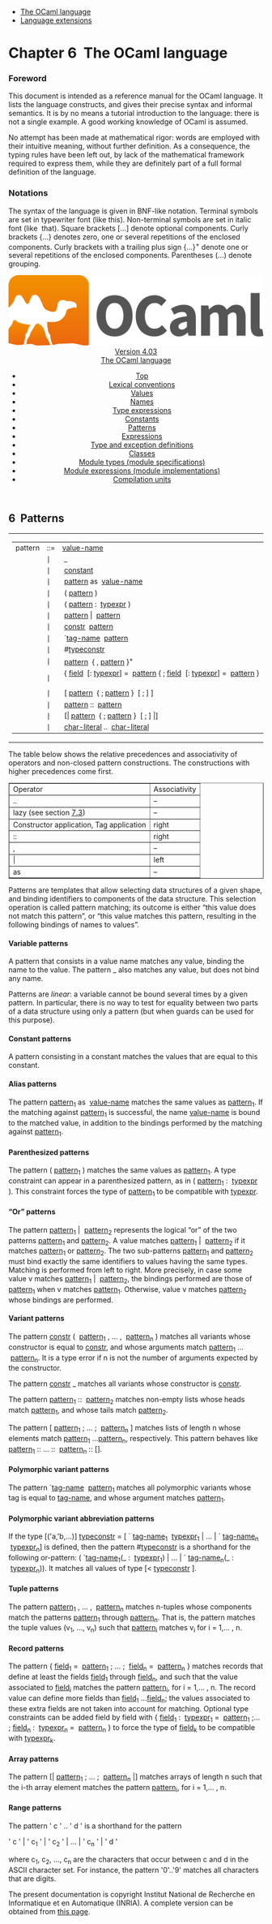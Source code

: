 <!-- ((! set title Manual !)) ((! set documentation !)) ((! set manual !)) ((! set nobreadcrumb !)) -->
<div class="manual content"><ul class="part_menu"><li class="active"><a href="language.html">The OCaml language</a></li><li><a href="extn.html">Language extensions</a></li></ul>




<h1 class="chapter" id="sec59"><span>Chapter 6</span>&nbsp;&nbsp;The OCaml language</h1>
<p> <a id="c:refman"></a>

</p><h3 class="subsection" id="sec60">Foreword</h3>
<p>This document is intended as a reference manual for the OCaml
language. It lists the language constructs, and gives their precise
syntax and informal semantics. It is by no means a tutorial
introduction to the language: there is not a single example. A good
working knowledge of OCaml is assumed.</p><p>No attempt has been made at mathematical rigor: words are employed
with their intuitive meaning, without further definition. As a
consequence, the typing rules have been left out, by lack of the
mathematical framework required to express them, while they are
definitely part of a full formal definition of the language.</p><h3 class="subsection" id="sec61">Notations</h3>
<p>The syntax of the language is given in BNF-like notation. Terminal
symbols are set in typewriter font (<span class="c004"><span class="c006">like</span> <span class="c006">this</span></span>).
Non-terminal symbols are set in italic font (<span class="c013">like</span> &nbsp;<span class="c013">that</span>).
Square brackets […] denote optional components. Curly brackets
{…} denotes zero, one or several repetitions of the enclosed
components. Curly brackets with a trailing plus sign {…}<sup>+</sup>
denote one or several repetitions of the enclosed components.
Parentheses (…) denote grouping.</p><header><nav class="toc brand"><a class="brand" href="https://ocaml.org/"><img src="colour-logo-gray.svg" class="svg" alt="OCaml"></a></nav><nav class="toc"><div class="toc_version"><a href="/docs" id="version-select">Version 4.03</a></div><div class="toc_title"><a href="#">The OCaml language</a></div><ul><li class="top"><a href="#">Top</a></li>
<li><a href="lex.html#start-section">Lexical conventions</a>
</li><li><a href="values.html#start-section">Values</a>
</li><li><a href="names.html#start-section">Names</a>
</li><li><a href="types.html#start-section">Type expressions</a>
</li><li><a href="const.html#start-section">Constants</a>
</li><li><a href="patterns.html#start-section">Patterns</a>
</li><li><a href="expr.html#start-section">Expressions</a>
</li><li><a href="typedecl.html#start-section">Type and exception definitions</a>
</li><li><a href="classes.html#start-section">Classes</a>
</li><li><a href="modtypes.html#start-section">Module types (module specifications)</a>
</li><li><a href="modules.html#start-section">Module expressions (module implementations)</a>
</li><li><a href="compunit.html#start-section">Compilation units</a>
</li></ul></nav></header><a id="start-section"></a><section id="section">




<h2 class="section" id="sec103">6&nbsp;&nbsp;Patterns</h2>
<p>

<a id="hevea_manual.kwd5"></a>
</p><table class="display dcenter"><tbody><tr class="c022"><td class="dcell"><table class="c001 cellpading0"><tbody><tr><td class="c021">
<a class="syntax" id="pattern"><span class="c013">pattern</span></a></td><td class="c018">::=</td><td class="c020">
<a class="syntax" href="names.html#value-name"><span class="c013">value-name</span></a>
&nbsp;</td></tr>
<tr><td class="c021">&nbsp;</td><td class="c018">∣</td><td class="c020">&nbsp;<span class="c007">_</span>
&nbsp;</td></tr>
<tr><td class="c021">&nbsp;</td><td class="c018">∣</td><td class="c020">&nbsp;<a class="syntax" href="const.html#constant"><span class="c013">constant</span></a>
&nbsp;</td></tr>
<tr><td class="c021">&nbsp;</td><td class="c018">∣</td><td class="c020">&nbsp;<a class="syntax" href="#pattern"><span class="c013">pattern</span></a>&nbsp;<span class="c007">as</span>&nbsp;&nbsp;<a class="syntax" href="names.html#value-name"><span class="c013">value-name</span></a>
&nbsp;</td></tr>
<tr><td class="c021">&nbsp;</td><td class="c018">∣</td><td class="c020">&nbsp;<span class="c007">(</span>&nbsp;<a class="syntax" href="#pattern"><span class="c013">pattern</span></a>&nbsp;<span class="c007">)</span>
&nbsp;</td></tr>
<tr><td class="c021">&nbsp;</td><td class="c018">∣</td><td class="c020">&nbsp;<span class="c007">(</span>&nbsp;<a class="syntax" href="#pattern"><span class="c013">pattern</span></a>&nbsp;<span class="c007">:</span>&nbsp;&nbsp;<a class="syntax" href="types.html#typexpr"><span class="c013">typexpr</span></a>&nbsp;<span class="c007">)</span>
&nbsp;</td></tr>
<tr><td class="c021">&nbsp;</td><td class="c018">∣</td><td class="c020">&nbsp;<a class="syntax" href="#pattern"><span class="c013">pattern</span></a>&nbsp;<span class="c007">|</span>&nbsp;&nbsp;<a class="syntax" href="#pattern"><span class="c013">pattern</span></a>
&nbsp;</td></tr>
<tr><td class="c021">&nbsp;</td><td class="c018">∣</td><td class="c020">&nbsp;<a class="syntax" href="names.html#constr"><span class="c013">constr</span></a>&nbsp;&nbsp;<a class="syntax" href="#pattern"><span class="c013">pattern</span></a>
&nbsp;</td></tr>
<tr><td class="c021">&nbsp;</td><td class="c018">∣</td><td class="c020">&nbsp;<span class="c007">`</span><a class="syntax" href="names.html#tag-name"><span class="c013">tag-name</span></a>&nbsp;&nbsp;<a class="syntax" href="#pattern"><span class="c013">pattern</span></a>
&nbsp;</td></tr>
<tr><td class="c021">&nbsp;</td><td class="c018">∣</td><td class="c020">&nbsp;<span class="c007">#</span><a class="syntax" href="names.html#typeconstr"><span class="c013">typeconstr</span></a>
&nbsp;</td></tr>
<tr><td class="c021">&nbsp;</td><td class="c018">∣</td><td class="c020">&nbsp;<a class="syntax" href="#pattern"><span class="c013">pattern</span></a>&nbsp;&nbsp;{&nbsp;<span class="c007">,</span>&nbsp;<a class="syntax" href="#pattern"><span class="c013">pattern</span></a>&nbsp;}<sup>+</sup>
&nbsp;</td></tr>
<tr><td class="c021">&nbsp;</td><td class="c018">∣</td><td class="c020">&nbsp;<span class="c007">{</span>&nbsp;<a class="syntax" href="names.html#field"><span class="c013">field</span></a>&nbsp;&nbsp;[<span class="c007">:</span>&nbsp;<a class="syntax" href="types.html#typexpr"><span class="c013">typexpr</span></a>]&nbsp;<span class="c007">=</span>&nbsp;&nbsp;<a class="syntax" href="#pattern"><span class="c013">pattern</span></a>&nbsp;{&nbsp;<span class="c007">;</span>&nbsp;<a class="syntax" href="names.html#field"><span class="c013">field</span></a>&nbsp;&nbsp;[<span class="c007">:</span>&nbsp;<a class="syntax" href="types.html#typexpr"><span class="c013">typexpr</span></a>]&nbsp;<span class="c007">=</span>&nbsp;&nbsp;<a class="syntax" href="#pattern"><span class="c013">pattern</span></a>&nbsp;}&nbsp;&nbsp;[&nbsp;<span class="c007">;</span>&nbsp;]&nbsp;<span class="c007">}</span>
&nbsp;</td></tr>
<tr><td class="c021">&nbsp;</td><td class="c018">∣</td><td class="c020">&nbsp;<span class="c007">[</span>&nbsp;<a class="syntax" href="#pattern"><span class="c013">pattern</span></a>&nbsp;&nbsp;{&nbsp;<span class="c007">;</span>&nbsp;<a class="syntax" href="#pattern"><span class="c013">pattern</span></a>&nbsp;}&nbsp;&nbsp;[&nbsp;<span class="c007">;</span>&nbsp;]&nbsp;<span class="c007">]</span>
&nbsp;</td></tr>
<tr><td class="c021">&nbsp;</td><td class="c018">∣</td><td class="c020">&nbsp;<a class="syntax" href="#pattern"><span class="c013">pattern</span></a>&nbsp;<span class="c007">::</span>&nbsp;&nbsp;<a class="syntax" href="#pattern"><span class="c013">pattern</span></a>
&nbsp;</td></tr>
<tr><td class="c021">&nbsp;</td><td class="c018">∣</td><td class="c020">&nbsp;<span class="c007">[|</span>&nbsp;<a class="syntax" href="#pattern"><span class="c013">pattern</span></a>&nbsp;&nbsp;{&nbsp;<span class="c007">;</span>&nbsp;<a class="syntax" href="#pattern"><span class="c013">pattern</span></a>&nbsp;}&nbsp;&nbsp;[&nbsp;<span class="c007">;</span>&nbsp;]&nbsp;<span class="c007">|]</span>
&nbsp;</td></tr>
<tr><td class="c021">&nbsp;</td><td class="c018">∣</td><td class="c020">&nbsp;<a class="syntax" href="lex.html#char-literal"><span class="c013">char-literal</span></a>&nbsp;<span class="c007">..</span>&nbsp;&nbsp;<a class="syntax" href="lex.html#char-literal"><span class="c013">char-literal</span></a>
</td></tr>
</tbody></table></td></tr>
</tbody></table><p>The table below shows the relative precedences and associativity of
operators and non-closed pattern constructions. The constructions with
higher precedences come first.
<a id="hevea_manual.kwd6"></a>
</p><div class="center"><table class="c000 cellpadding1" border="1"><tbody><tr><td class="c017"><span class="c016">Operator</span></td><td class="c017"><span class="c016">Associativity</span> </td></tr>
<tr><td class="c019">
<span class="c006">..</span></td><td class="c019">– </td></tr>
<tr><td class="c019"><span class="c006">lazy</span> (see section&nbsp;<a href="extn.html#s%3Alazypat">7.3</a>)</td><td class="c019">– </td></tr>
<tr><td class="c019">Constructor application, Tag application</td><td class="c019">right </td></tr>
<tr><td class="c019"><span class="c006">::</span></td><td class="c019">right </td></tr>
<tr><td class="c019"><span class="c006">,</span></td><td class="c019">– </td></tr>
<tr><td class="c019"><span class="c006">|</span></td><td class="c019">left </td></tr>
<tr><td class="c019"><span class="c006">as</span></td><td class="c019">– </td></tr>
</tbody></table></div><p>Patterns are templates that allow selecting data structures of a
given shape, and binding identifiers to components of the data
structure. This selection operation is called pattern matching; its
outcome is either “this value does not match this pattern”, or
“this value matches this pattern, resulting in the following bindings
of names to values”.</p><h4 class="subsubsection" id="sec104">Variable patterns</h4>
<p>A pattern that consists in a value name matches any value,
binding the name to the value. The pattern <span class="c007">_</span> also matches
any value, but does not bind any name.</p><p>Patterns are <em>linear</em>: a variable cannot be bound several times by
a given pattern. In particular, there is no way to test for equality
between two parts of a data structure using only a pattern (but
<span class="c007">when</span> guards can be used for this purpose).</p><h4 class="subsubsection" id="sec105">Constant patterns</h4>
<p>A pattern consisting in a constant matches the values that
are equal to this constant.</p><h4 class="subsubsection" id="sec106">Alias patterns</h4>
<p>
<a id="hevea_manual.kwd7"></a></p><p>The pattern <a class="syntax" href="#pattern"><span class="c013">pattern</span></a><sub>1</sub> <span class="c007">as</span> &nbsp;<a class="syntax" href="names.html#value-name"><span class="c013">value-name</span></a> matches the same values as
<a class="syntax" href="#pattern"><span class="c013">pattern</span></a><sub>1</sub>. If the matching against <a class="syntax" href="#pattern"><span class="c013">pattern</span></a><sub>1</sub> is successful,
the name <a class="syntax" href="names.html#value-name"><span class="c013">value-name</span></a> is bound to the matched value, in addition to the
bindings performed by the matching against <a class="syntax" href="#pattern"><span class="c013">pattern</span></a><sub>1</sub>.</p><h4 class="subsubsection" id="sec107">Parenthesized patterns</h4>
<p>The pattern <span class="c007">(</span> <a class="syntax" href="#pattern"><span class="c013">pattern</span></a><sub>1</sub> <span class="c007">)</span> matches the same values as
<a class="syntax" href="#pattern"><span class="c013">pattern</span></a><sub>1</sub>. A type constraint can appear in a
parenthesized pattern, as in <span class="c007">(</span> <a class="syntax" href="#pattern"><span class="c013">pattern</span></a><sub>1</sub> <span class="c007">:</span> &nbsp;<a class="syntax" href="types.html#typexpr"><span class="c013">typexpr</span></a> <span class="c007">)</span>. This
constraint forces the type of <a class="syntax" href="#pattern"><span class="c013">pattern</span></a><sub>1</sub> to be compatible with
<a class="syntax" href="types.html#typexpr"><span class="c013">typexpr</span></a>.</p><h4 class="subsubsection" id="sec108">“Or” patterns</h4>
<p>The pattern <a class="syntax" href="#pattern"><span class="c013">pattern</span></a><sub>1</sub> <span class="c007">|</span> &nbsp;<a class="syntax" href="#pattern"><span class="c013">pattern</span></a><sub>2</sub> represents the logical “or” of
the two patterns <a class="syntax" href="#pattern"><span class="c013">pattern</span></a><sub>1</sub> and <a class="syntax" href="#pattern"><span class="c013">pattern</span></a><sub>2</sub>. A value matches
<a class="syntax" href="#pattern"><span class="c013">pattern</span></a><sub>1</sub> <span class="c007">|</span> &nbsp;<a class="syntax" href="#pattern"><span class="c013">pattern</span></a><sub>2</sub> if it matches <a class="syntax" href="#pattern"><span class="c013">pattern</span></a><sub>1</sub> or
<a class="syntax" href="#pattern"><span class="c013">pattern</span></a><sub>2</sub>. The two sub-patterns <a class="syntax" href="#pattern"><span class="c013">pattern</span></a><sub>1</sub> and <a class="syntax" href="#pattern"><span class="c013">pattern</span></a><sub>2</sub>
must bind exactly the same identifiers to values having the same types.
Matching is performed from left to right.
More precisely,
in case some value&nbsp;<span class="c012">v</span> matches <a class="syntax" href="#pattern"><span class="c013">pattern</span></a><sub>1</sub> <span class="c007">|</span> &nbsp;<a class="syntax" href="#pattern"><span class="c013">pattern</span></a><sub>2</sub>, the bindings
performed are those of <a class="syntax" href="#pattern"><span class="c013">pattern</span></a><sub>1</sub> when <span class="c012">v</span> matches <a class="syntax" href="#pattern"><span class="c013">pattern</span></a><sub>1</sub>.
Otherwise, value&nbsp;<span class="c012">v</span> matches <a class="syntax" href="#pattern"><span class="c013">pattern</span></a><sub>2</sub> whose bindings are performed.</p><h4 class="subsubsection" id="sec109">Variant patterns</h4>
<p>The pattern <a class="syntax" href="names.html#constr"><span class="c013">constr</span></a> <span class="c007">(</span> &nbsp;<a class="syntax" href="#pattern"><span class="c013">pattern</span></a><sub>1</sub> <span class="c007">,</span> … <span class="c007">,</span> &nbsp;<a class="syntax" href="#pattern"><span class="c013">pattern</span></a><sub><span class="c012">n</span></sub> <span class="c007">)</span> matches
all variants whose
constructor is equal to <a class="syntax" href="names.html#constr"><span class="c013">constr</span></a>, and whose arguments match
<a class="syntax" href="#pattern"><span class="c013">pattern</span></a><sub>1</sub> … &nbsp;<a class="syntax" href="#pattern"><span class="c013">pattern</span></a><sub><span class="c012">n</span></sub>. It is a type error if <span class="c012">n</span> is not the
number of arguments expected by the constructor.</p><p>The pattern <a class="syntax" href="names.html#constr"><span class="c013">constr</span></a> <span class="c007">_</span> matches all variants whose constructor is
<a class="syntax" href="names.html#constr"><span class="c013">constr</span></a>.</p><p>The pattern <a class="syntax" href="#pattern"><span class="c013">pattern</span></a><sub>1</sub> <span class="c007">::</span> &nbsp;<a class="syntax" href="#pattern"><span class="c013">pattern</span></a><sub>2</sub> matches non-empty lists whose
heads match <a class="syntax" href="#pattern"><span class="c013">pattern</span></a><sub>1</sub>, and whose tails match <a class="syntax" href="#pattern"><span class="c013">pattern</span></a><sub>2</sub>.</p><p>The pattern <span class="c007">[</span> <a class="syntax" href="#pattern"><span class="c013">pattern</span></a><sub>1</sub> <span class="c007">;</span> … <span class="c007">;</span> &nbsp;<a class="syntax" href="#pattern"><span class="c013">pattern</span></a><sub><span class="c012">n</span></sub> <span class="c007">]</span> matches lists
of length <span class="c012">n</span> whose elements match <a class="syntax" href="#pattern"><span class="c013">pattern</span></a><sub>1</sub> …<a class="syntax" href="#pattern"><span class="c013">pattern</span></a><sub><span class="c012">n</span></sub>,
respectively. This pattern behaves like
<a class="syntax" href="#pattern"><span class="c013">pattern</span></a><sub>1</sub> <span class="c007">::</span> … <span class="c007">::</span> &nbsp;<a class="syntax" href="#pattern"><span class="c013">pattern</span></a><sub><span class="c012">n</span></sub> <span class="c004"><span class="c006">::</span> <span class="c006">[]</span></span>.</p><h4 class="subsubsection" id="sec110">Polymorphic variant patterns</h4>
<p>The pattern <span class="c007">`</span><a class="syntax" href="names.html#tag-name"><span class="c013">tag-name</span></a> &nbsp;<a class="syntax" href="#pattern"><span class="c013">pattern</span></a><sub>1</sub> matches all polymorphic variants
whose tag is equal to <a class="syntax" href="names.html#tag-name"><span class="c013">tag-name</span></a>, and whose argument matches
<a class="syntax" href="#pattern"><span class="c013">pattern</span></a><sub>1</sub>.</p><h4 class="subsubsection" id="sec111">Polymorphic variant abbreviation patterns</h4>
<p>If the type [<span class="c007">('a,'b,</span>…<span class="c007">)</span>] <a class="syntax" href="names.html#typeconstr"><span class="c013">typeconstr</span></a> = <span class="c004"><span class="c006">[</span> <span class="c006">`</span></span>&nbsp;<a class="syntax" href="names.html#tag-name"><span class="c013">tag-name</span></a><sub>1</sub> &nbsp;<a class="syntax" href="types.html#typexpr"><span class="c013">typexpr</span></a><sub>1</sub> <span class="c007">|</span>
… <span class="c004"><span class="c006">|</span> <span class="c006">`</span></span>&nbsp;<a class="syntax" href="names.html#tag-name"><span class="c013">tag-name</span></a><sub><span class="c012">n</span></sub> &nbsp;<a class="syntax" href="types.html#typexpr"><span class="c013">typexpr</span></a><sub><span class="c012">n</span></sub><span class="c007">]</span> is defined, then the pattern <span class="c007">#</span><a class="syntax" href="names.html#typeconstr"><span class="c013">typeconstr</span></a>
is a shorthand for the following or-pattern:
<span class="c004"><span class="c006">(</span> <span class="c006">`</span></span><a class="syntax" href="names.html#tag-name"><span class="c013">tag-name</span></a><sub>1</sub><span class="c004"><span class="c006">(_</span> <span class="c006">:</span></span> &nbsp;<a class="syntax" href="types.html#typexpr"><span class="c013">typexpr</span></a><sub>1</sub><span class="c004"><span class="c006">)</span> <span class="c006">|</span></span> … <span class="c004"><span class="c006">|</span> <span class="c006">`</span></span>&nbsp;<a class="syntax" href="names.html#tag-name"><span class="c013">tag-name</span></a><sub><span class="c012">n</span></sub><span class="c004"><span class="c006">(_</span>
<span class="c006">:</span></span> &nbsp;<a class="syntax" href="types.html#typexpr"><span class="c013">typexpr</span></a><sub><span class="c012">n</span></sub><span class="c007">))</span>. It matches all values of type <span class="c007">[&lt;</span> <a class="syntax" href="names.html#typeconstr"><span class="c013">typeconstr</span></a> <span class="c007">]</span>.</p><h4 class="subsubsection" id="sec112">Tuple patterns</h4>
<p>The pattern <a class="syntax" href="#pattern"><span class="c013">pattern</span></a><sub>1</sub> <span class="c007">,</span> … <span class="c007">,</span> &nbsp;<a class="syntax" href="#pattern"><span class="c013">pattern</span></a><sub><span class="c012">n</span></sub> matches <span class="c012">n</span>-tuples
whose components match the patterns <a class="syntax" href="#pattern"><span class="c013">pattern</span></a><sub>1</sub> through <a class="syntax" href="#pattern"><span class="c013">pattern</span></a><sub><span class="c012">n</span></sub>. That
is, the pattern matches the tuple values (<span class="c012">v</span><sub>1</sub>, …, <span class="c012">v</span><sub><span class="c012">n</span></sub>) such that
<a class="syntax" href="#pattern"><span class="c013">pattern</span></a><sub><span class="c012">i</span></sub> matches <span class="c012">v</span><sub><span class="c012">i</span></sub> for <span class="c012">i</span> = 1,… , <span class="c012">n</span>.</p><h4 class="subsubsection" id="sec113">Record patterns</h4>
<p>The pattern <span class="c007">{</span> <a class="syntax" href="names.html#field"><span class="c013">field</span></a><sub>1</sub> <span class="c007">=</span> &nbsp;<a class="syntax" href="#pattern"><span class="c013">pattern</span></a><sub>1</sub> <span class="c007">;</span> … <span class="c007">;</span> &nbsp;<a class="syntax" href="names.html#field"><span class="c013">field</span></a><sub><span class="c012">n</span></sub> <span class="c007">=</span>
&nbsp;<a class="syntax" href="#pattern"><span class="c013">pattern</span></a><sub><span class="c012">n</span></sub> <span class="c007">}</span> matches records that define at least the fields
<a class="syntax" href="names.html#field"><span class="c013">field</span></a><sub>1</sub> through <a class="syntax" href="names.html#field"><span class="c013">field</span></a><sub><span class="c012">n</span></sub>, and such that the value associated to
<a class="syntax" href="names.html#field"><span class="c013">field</span></a><sub><span class="c012">i</span></sub> matches the pattern <a class="syntax" href="#pattern"><span class="c013">pattern</span></a><sub><span class="c012">i</span></sub>, for <span class="c012">i</span> = 1,… , <span class="c012">n</span>.
The record value can define more fields than <a class="syntax" href="names.html#field"><span class="c013">field</span></a><sub>1</sub> …<a class="syntax" href="names.html#field"><span class="c013">field</span></a><sub><span class="c012">n</span></sub>; the values associated to these extra fields are not taken
into account for matching. Optional type constraints can be added field
by field with <span class="c007">{</span> <a class="syntax" href="names.html#field"><span class="c013">field</span></a><sub>1</sub> <span class="c007">:</span> &nbsp;<a class="syntax" href="types.html#typexpr"><span class="c013">typexpr</span></a><sub>1</sub> <span class="c007">=</span> &nbsp;<a class="syntax" href="#pattern"><span class="c013">pattern</span></a><sub>1</sub> <span class="c007">;</span>… <span class="c007">;</span>&nbsp;<a class="syntax" href="names.html#field"><span class="c013">field</span></a><sub><span class="c012">n</span></sub> <span class="c007">:</span> &nbsp;<a class="syntax" href="types.html#typexpr"><span class="c013">typexpr</span></a><sub><span class="c012">n</span></sub> <span class="c007">=</span> &nbsp;<a class="syntax" href="#pattern"><span class="c013">pattern</span></a><sub><span class="c012">n</span></sub> <span class="c007">}</span> to force the type
of <a class="syntax" href="names.html#field"><span class="c013">field</span></a><sub><span class="c012">k</span></sub> to be compatible with <a class="syntax" href="types.html#typexpr"><span class="c013">typexpr</span></a><sub><span class="c012">k</span></sub>.</p><h4 class="subsubsection" id="sec114">Array patterns</h4>
<p>The pattern <span class="c007">[|</span> <a class="syntax" href="#pattern"><span class="c013">pattern</span></a><sub>1</sub> <span class="c007">;</span> … <span class="c007">;</span> &nbsp;<a class="syntax" href="#pattern"><span class="c013">pattern</span></a><sub><span class="c012">n</span></sub> <span class="c007">|]</span>
matches arrays of length <span class="c012">n</span> such that the <span class="c012">i</span>-th array element
matches the pattern <a class="syntax" href="#pattern"><span class="c013">pattern</span></a><sub><span class="c012">i</span></sub>, for <span class="c012">i</span> = 1,… , <span class="c012">n</span>.</p><h4 class="subsubsection" id="sec115">Range patterns</h4>
<p>The pattern
<span class="c004"><span class="c006">'</span> <span class="c013">c</span> <span class="c006">'</span> <span class="c006">..</span> <span class="c006">'</span> <span class="c013">d</span> <span class="c006">'</span></span> is a shorthand for the pattern
</p><div class="center">
<span class="c007">'</span> <span class="c005"><span class="c012">c</span> <span class="c004"><span class="c006">'</span> <span class="c006">|</span> <span class="c006">'</span></span> <span class="c012">c</span></span><sub>1</sub> <span class="c004"><span class="c006">'</span> <span class="c006">|</span> <span class="c006">'</span></span> <span class="c013">c</span><sub>2</sub> <span class="c004"><span class="c006">'</span> <span class="c006">|</span></span> …
<span class="c004"><span class="c006">|</span> <span class="c006">'</span></span> <span class="c013">c</span><sub><span class="c012">n</span></sub> <span class="c004"><span class="c006">'</span> <span class="c006">|</span> <span class="c006">'</span> <span class="c013">d</span> <span class="c006">'</span></span>
</div><p>
where <span class="c012">c</span><sub>1</sub>, <span class="c012">c</span><sub>2</sub>, …, <span class="c012">c</span><sub><span class="c012">n</span></sub> are the characters
that occur between <span class="c012">c</span> and <span class="c012">d</span> in the ASCII character set. For
instance, the pattern <span class="c006">'0'<span class="c004">..</span>'9'</span> matches all characters that are digits.

</p>






</section><div class="copyright">The present documentation is copyright Institut National de Recherche en Informatique et en Automatique (INRIA). A complete version can be obtained from <a href="http://caml.inria.fr/pub/docs/manual-ocaml/">this page</a>.</div></div>